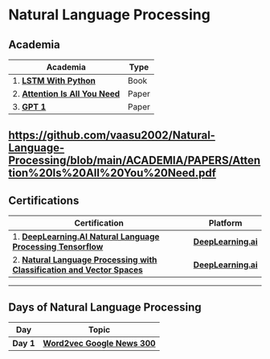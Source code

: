 # Natural Language Processing

## Academia

| **Academia** | **Type** | 
| ----- | -----| 
| 1. [**LSTM With Python**](https://drive.google.com/file/d/16zxePmb3TWIxIevh2gkeaTbO-ZEVRuKi/view?usp=sharing) | Book | 
| 2. [**Attention Is All You Need**](https://github.com/vaasu2002/Natural-Language-Processing/blob/main/ACADEMIA/PAPERS/Attention%20Is%20All%20You%20Need.pdf) | Paper |
| 3. [**GPT 1**]([https://drive.google.com/file/d/16zxePmb3TWIxIevh2gkeaTbO-ZEVRuKi/view?usp=sharing](https://github.com/vaasu2002/Natural-Language-Processing/blob/main/ACADEMIA/PAPERS/Improving%20Language%20Understanding%20by%20Generative%20Pre-Training%20(GPT%201).pdf)) | Paper |



https://github.com/vaasu2002/Natural-Language-Processing/blob/main/ACADEMIA/PAPERS/Attention%20Is%20All%20You%20Need.pdf
--------------------------------------------------------------

## Certifications

| **Certification** | **Platform** | 
| ----- | -----|
| 1. [**DeepLearning.AI Natural Language Processing Tensorflow**](https://www.coursera.org/account/accomplishments/certificate/RXGKSDTK9VCW) | [**DeepLearning.ai**](https://www.deeplearning.ai/) |
| 2. [**Natural Language Processing with Classification and Vector Spaces**]() | [**DeepLearning.ai**](https://www.deeplearning.ai/) |

--------------------------------------------------------------

## Days of Natural Language Processing

| **Day** | **Topic** | 
| ----- | -----|
| **Day 1** | [**Word2vec Google News 300**](https://github.com/vaasu2002/Natural-Language-Processing/blob/main/Notebooks/Word2vec_Google_News_300.ipynb) | 
